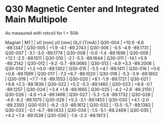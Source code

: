Q30 Magnetic Center and Integrated Main Multipole
=================================================

As measured with rotcoil for I =  50A

Magnet  |             M1               |
        | x0 [mm]  y0 [mm] GL/I [T/mA] |
Q30-004 |   +10.9     -6.6   -89.1347  |
Q30-005 |    +1.9     -4.1   -89.2743  |
Q30-006 |    -0.5     -4.9   -89.1731  |
Q30-007 |    -3.1     -3.0   -89.1774  |
Q30-008 |    -0.6     -1.4   -89.1696  |
Q30-009 |   +12.1     -2.5   -89.1511  |
Q30-010 |    -2.1     -5.5   -89.1644  |
Q30-011 |   -14.1     +5.9   -89.2142  |
Q30-012 |    -9.2     -0.7   -89.0685  |
Q30-013 |    -4.9     +3.3   -89.2006  |
Q30-014 |    +1.3     +0.0   -89.1362  |
Q30-015 |    -5.5     +4.1   -89.1411  |
Q30-016 |    +0.6     +0.6   -89.1599  |
Q30-017 |    -7.3     +6.7   -89.1020  |
Q30-018 |    -5.3     -3.9   -89.1602  |
Q30-019 |    +7.7     -1.6   -89.1553  |
Q30-020 |    +8.1     -1.9   -89.1721  |
Q30-021 |    +9.8     +2.3   -89.1836  |
Q30-022 |    +5.2     -0.3   -89.1460  |
Q30-023 |    +6.8     -0.1   -89.1257  |
Q30-024 |    +3.4     +1.8   -89.1665  |
Q30-025 |    -4.2     +2.6   -89.2150  |
Q30-026 |    -4.9     +1.4   -89.1498  |
Q30-027 |    -5.3     -5.8   -89.1732  |
Q30-028 |    -4.6     -6.2   -89.1075  |
Q30-029 |    +5.3     -3.1   -89.1453  |
Q30-030 |    +4.1     -2.0   -89.2393  |
Q30-031 |    -9.2     -3.0   -89.1612  |
Q30-032 |   -13.5     -5.7   -89.1383  |
Q30-033 |    -0.1     -4.7   -89.1433  |
Q30-034 |    -1.5     -5.1   -89.2469  |
Q30-035 |    +4.2     +7.4   -89.1539  |
Q30-036 |    -1.6     -2.2   -89.1973  |
